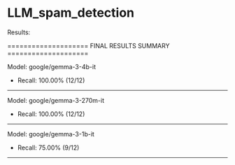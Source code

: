 # LLM_spam_detection

Results:

==================== FINAL RESULTS SUMMARY ====================

Model: google/gemma-3-4b-it
  - Recall: 100.00% (12/12)
------------------------------
Model: google/gemma-3-270m-it
  - Recall: 100.00% (12/12)
------------------------------
Model: google/gemma-3-1b-it
  - Recall: 75.00% (9/12)
------------------------------
